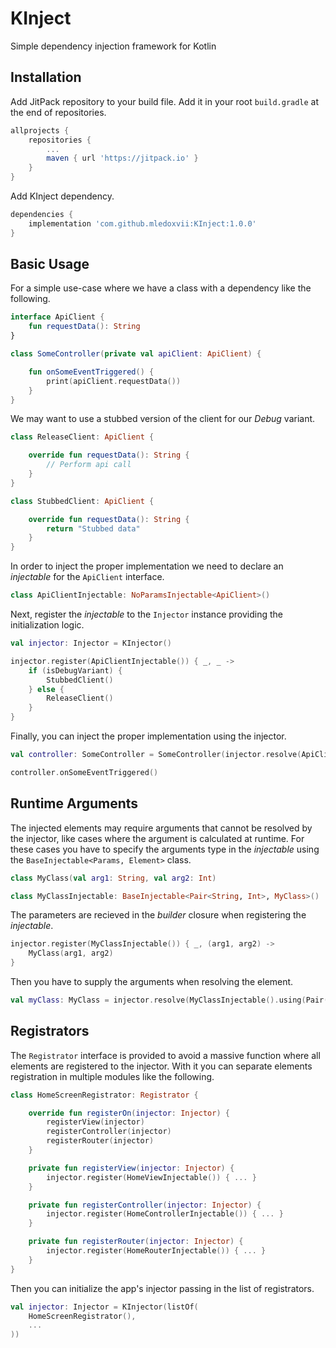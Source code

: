 # KInject
Simple dependency injection framework for Kotlin

## Installation

Add JitPack repository to your build file. Add it in your root `build.gradle` at the end of repositories.

```groovy
allprojects {
    repositories {
        ...
        maven { url 'https://jitpack.io' }
    }
}
```

Add KInject dependency.

```groovy
dependencies {
    implementation 'com.github.mledoxvii:KInject:1.0.0'
}
```

## Basic Usage

For a simple use-case where we have a class with a dependency like the following.

```kotlin
interface ApiClient {
    fun requestData(): String
}

class SomeController(private val apiClient: ApiClient) {

    fun onSomeEventTriggered() {
        print(apiClient.requestData())
    }
}
```

We may want to use a stubbed version of the client for our _Debug_ variant.

```kotlin
class ReleaseClient: ApiClient {

    override fun requestData(): String {
        // Perform api call
    }
}

class StubbedClient: ApiClient {

    override fun requestData(): String {
        return "Stubbed data"
    }
}
```

In order to inject the proper implementation we need to declare an _injectable_ for the `ApiClient` interface.

```kotlin
class ApiClientInjectable: NoParamsInjectable<ApiClient>()
```

Next, register the _injectable_ to the `Injector` instance providing the initialization logic.

```kotlin
val injector: Injector = KInjector()

injector.register(ApiClientInjectable()) { _, _ ->
    if (isDebugVariant) {
        StubbedClient()
    } else {
        ReleaseClient()
    }
}
```

Finally, you can inject the proper implementation using the injector.

```kotlin
val controller: SomeController = SomeController(injector.resolve(ApiClientInjectable().resolver))

controller.onSomeEventTriggered()
```

## Runtime Arguments

The injected elements may require arguments that cannot be resolved by the injector, like cases where the argument is calculated at runtime. For these cases you have to specify the arguments type in the _injectable_ using the `BaseInjectable<Params, Element>` class.

```kotlin
class MyClass(val arg1: String, val arg2: Int)

class MyClassInjectable: BaseInjectable<Pair<String, Int>, MyClass>()
```

The parameters are recieved in the _builder_ closure when registering the _injectable_.

```kotlin
injector.register(MyClassInjectable()) { _, (arg1, arg2) ->
    MyClass(arg1, arg2)
}
```

Then you have to supply the arguments when resolving the element.

```kotlin
val myClass: MyClass = injector.resolve(MyClassInjectable().using(Pair("Arg1", 2)))
```

## Registrators

The `Registrator` interface is provided to avoid a massive function where all elements are registered to the injector. With it you can separate elements registration in multiple modules like the following.

```kotlin
class HomeScreenRegistrator: Registrator {

    override fun registerOn(injector: Injector) {
        registerView(injector)
        registerController(injector)
        registerRouter(injector)
    }

    private fun registerView(injector: Injector) {
        injector.register(HomeViewInjectable()) { ... }
    }

    private fun registerController(injector: Injector) {
        injector.register(HomeControllerInjectable()) { ... }
    }

    private fun registerRouter(injector: Injector) {
        injector.register(HomeRouterInjectable()) { ... }
    }
}
```

Then you can initialize the app's injector passing in the list of registrators.

```kotlin
val injector: Injector = KInjector(listOf(
    HomeScreenRegistrator(),
    ...
))
```
